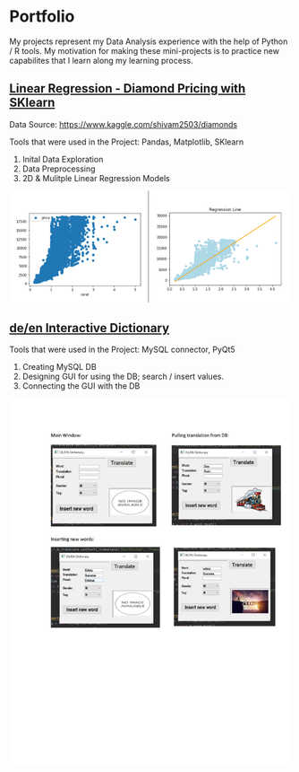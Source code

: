 # Portfolio
My projects represent my Data Analysis experience 
with the help of Python / R tools.
My motivation for making these mini-projects is to practice new
capabilites that I learn along my learning process.


## [Linear Regression - Diamond Pricing with SKlearn](https://github.com/yts01/Diamonds-Pricing---SKlearn)
Data Source: https://www.kaggle.com/shivam2503/diamonds

Tools that were used in the Project: Pandas, Matplotlib, SKlearn

1. Inital Data Exploration
2. Data Preprocessing
2. 2D & Mulitple Linear Regression Models

![](/images/Capture.PNG)


## [de/en Interactive Dictionary](https://github.com/yts01/DE-EN-Interactive-Dictionary)

Tools that were used in the Project: MySQL connector, PyQt5

1. Creating MySQL DB
2. Designing GUI for using the DB; search / insert values.
3. Connecting the GUI with the DB

![](/images/dictionary.png)


